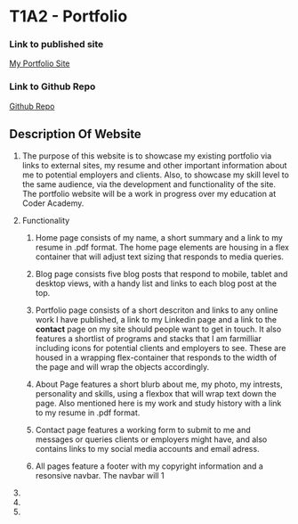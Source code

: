 # **T1A2 - Portfolio**

### Link to published site 
[My Portfolio Site](https://russ13.netlify.app)

### Link to Github Repo
[Github Repo](https://github.com/russ-13/russ-13.github.io)

## Description Of Website

1. The purpose of this website is to showcase my existing portfolio via links to external sites, my resume and other important information about me to potential employers and clients. Also, to showcase my skill level to the same audience, via the development and functionality of the site. The portfolio website will be a work in progress over my education at Coder Academy.  

1. Functionality
    1. Home page consists of my name, a short summary and a link to my resume in .pdf format. The home page elements are housing in a flex container that will adjust text sizing that responds to media queries. 

    2. Blog page consists five blog posts that respond to mobile, tablet and desktop views, with a handy list and links to each blog post at the top.

    3. Portfolio page consists of a short descriton and links to any online work I have published, a link to my Linkedin page and a link to the **contact** page on my site should people want to get in touch. It also features a shortlist of programs and stacks that I am farmilliar including icons for potential clients and employers to see. These are housed in a wrapping flex-container that responds to the width of the page and will wrap the objects accordingly.

    4. About Page features a short blurb about me, my photo, my intrests, personality and skills, using a flexbox that will wrap text down the page. Also mentioned here is my work and study history with a link to my resume in .pdf format.

    5. Contact page features a working form to submit to me and messages or queries clients or employers might have, and also contains links to my social media accounts and email adress.

    6. All pages feature a footer with my copyright information and a resonsive navbar. The navbar will 
1

1.

1.

1.